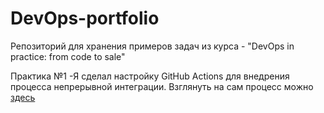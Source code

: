 # DevOps-portfolio
Репозиторий для хранения примеров задач из курса - "DevOps in practice: from code to sale"

Практика №1
-Я сделал настройку GitHub Actions для внедрения процесса непрерывной интеграции.
 Взглянуть на сам процесс можно [здесь](/simple-redirect/actions/runs/2185117641)
